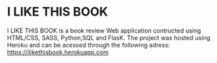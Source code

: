 # I LIKE THIS BOOK

I LIKE THIS BOOK is a book review Web application contructed using HTML/CSS, SASS, Python,SQL and FlasK. The project was hosted using Heroku and can be acessed through the following adress: https://ilikethisbook.herokuapp.com

